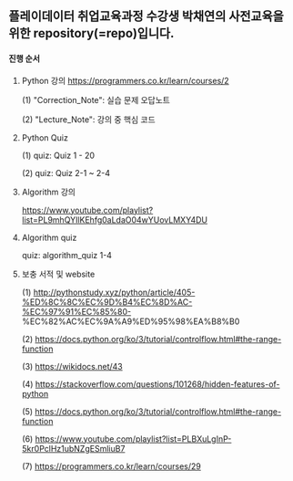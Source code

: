 ## 플레이데이터 취업교육과정 수강생 박채연의 사전교육을 위한 repository(=repo)입니다.
#### 진행 순서
1. Python 강의 
https://programmers.co.kr/learn/courses/2

    (1) "Correction_Note": 실습 문제 오답노트
 
    (2) "Lecture_Note": 강의 중 핵심 코드
 
 
2.  Python Quiz

    (1) quiz: Quiz 1 - 20
  
    (2) quiz: Quiz 2-1 ~ 2-4
  
3. Algorithm 강의

    https://www.youtube.com/playlist?list=PL9mhQYIlKEhfg0aLdaO04wYUovLMXY4DU


4. Algorithm quiz

    quiz: algorithm_quiz 1-4

5. 보충 서적 및 website


   (1) http://pythonstudy.xyz/python/article/405-%ED%8C%8C%EC%9D%B4%EC%8D%AC-%EC%97%91%EC%85%80-   %EC%82%AC%EC%9A%A9%ED%95%98%EA%B8%B0

   (2) https://docs.python.org/ko/3/tutorial/controlflow.html#the-range-function

   (3) https://wikidocs.net/43

   (4) https://stackoverflow.com/questions/101268/hidden-features-of-python

   (5) https://docs.python.org/ko/3/tutorial/controlflow.html#the-range-function

   (6) https://www.youtube.com/playlist?list=PLBXuLgInP-5kr0PclHz1ubNZgESmliuB7

   (7) https://programmers.co.kr/learn/courses/29
